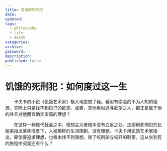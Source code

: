 ```yaml
---
title: 饥饿的死刑犯
date:
updated:
tags:
  - philosophy
  - life
  - death
categories:
archive:
password:
description:
published: false
---
```

<!-- TODO: not finished -->
# 饥饿的死刑犯：如何度过这一生

&emsp;&emsp;卡夫卡的小说《饥饿艺术家》极大地震撼了我。看似有崇高的不为人知的理想，实际上只是找不到自己的欲望。或者，其他看似追寻欲望之人，那正是属于他的并且对他而言确实崇高的理想？

&emsp;&emsp;在这样一种现代社会之中，理想主义者根本没有立足之处。加缪用死刑犯的比喻来指出某些情景下，人被琐碎的生活围剿，没有理想。卡夫卡用饥饿艺术家指出，即使要追求理想，也根本找不到理想。除了绞刑架与松开的鞋带，这从生到死的旅程中究竟还有什么？
